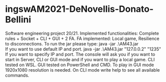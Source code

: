 # ingswAM2021-DeNovellis-Donato-Bellini
Software engineering project 20/21.
Implemented functionalities:
Complete rules + Socket + CLI + GUI + 2 FA.
FA implemented:
Local game, Resilience to disconnections.
To run the jar please type:
java -jar .\AM43.jar         
If you want to use default IP and port.
java -jar .\AM43.jar "127.0.0.2" "1235"
If you want to specify IP and port.
The console will ask you if you want to start in Server, CLI or GUI mode and if you want to play a local game.
CLI tested on WSL. GUI tested on PowerShell and CMD. To play in GUI mode 1920x1080 resolution is needed.
On CLI mode write help to see all available commands.
